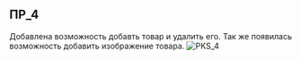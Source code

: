 ## ПР_4
Добавлена возможность добавть товар и удалить его. Так же появилась возможность добавить изображение товара.
![PKS_4](https://github.com/Axialer/PKS/blob/main/PR4/clideo_editor_75e29b1e4618422f9e4c91963995f447-ezgif.com-crop%20(1).gif)
